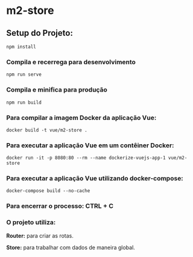 # m2-store

## Setup do Projeto:
```
npm install
```

### Compila e recerrega para desenvolvimento
```
npm run serve
```

### Compila e minifica para produção
```
npm run build
```

### Para compilar a imagem Docker da aplicação Vue:
```
docker build -t vue/m2-store .
```

### Para executar a aplicação Vue em um contêiner Docker:
```
docker run -it -p 8080:80 --rm --name dockerize-vuejs-app-1 vue/m2-store
```

### Para executar a aplicação Vue utilizando docker-compose:
```
docker-compose build --no-cache
```

### Para encerrar o processo: CTRL + C

### O projeto utiliza:

 <p> <strong>Router:</strong> para criar as rotas. </p>
 
 <p> <strong>Store:</strong> para trabalhar com dados de maneira global. </p>
